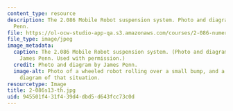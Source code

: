```yaml
---
content_type: resource
description: The 2.086 Mobile Robot suspension system. Photo and diagram by James
  Penn.
file: https://ol-ocw-studio-app-qa.s3.amazonaws.com/courses/2-086-numerical-computation-for-mechanical-engineers-spring-2013/945501f431f439d4dbd5d643fcc73c0d_2-086s13-th.jpg
file_type: image/jpeg
image_metadata:
  caption: The 2.086 Mobile Robot suspension system. (Photo and diagram courtesy of
    James Penn. Used with permission.)
  credit: Photo and diagram by James Penn.
  image-alt: Photo of a wheeled robot rolling over a small bump, and a force vector
    diagram of that situation.
resourcetype: Image
title: 2-086s13-th.jpg
uid: 945501f4-31f4-39d4-dbd5-d643fcc73c0d
---
```

